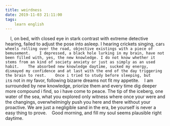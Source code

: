 ```yaml
---
title: weirdness
date: 2019-11-03 21:11:00
tags:
    learn english
---
```

    I, on bed, with closed eye in stark contrast with extreme detective hearing, failed to adjust the pose into asleep. I hearing crickets singing, car`s wheels rolling over the road, objective existings with a piece of bemusement.    I depressed, a black hole lurking in my brain, have not been filled with, yes, the new knowledge. I do not know whether it stems from an kind of society anxiety or just as simply as an used habit.    The absorbed new knowledge daytime, sucked my energy, dismayed my confidence and at last with the end of the day triggering the brain to rest.    Once i tried to study before sleeping, but it`s not in my favor, following bizarre dreams not fit my appetite.    I am surrounded by new knowledge, priorize them and every time dig deeper more compound i find, so i have come to peace. The tip of the iceberg, one water of the sea, what you explored only witness where once your were and the changings, overwhelmingly push you here and there without your proactive. We are just a negligible sand in the era, be yourself is never a easy thing to prove.    Good morning, and fill my soul seems plausible right daytime.